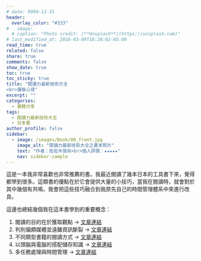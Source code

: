 ```yaml
---
# date: 9999-12-31
header:
  overlay_color: "#333"
#   image: 
  # caption: "Photo credit: [**Unsplash**](https://unsplash.com)"
# last_modified_at: 2016-03-09T16:20:02-05:00
read_time: true
related: false
share: true
comments: false
show_date: true
toc: true
toc_sticky: true
title: "閱讀力最新技術大全
<br>讀後心得"
excerpt: ""
categories:
  - 書籍分享
tags:
  - 閱讀力最新技術大全
  - 日本書
author_profile: false
sidebar:
  - image: /images/Book/00_front.jpg
    image_alt: "閱讀力最新技術大全之書本照片"
    text: "作者：佐佐木俊尚<br>個人評價：★★★★★"
    nav: sidebar-sample
---
```

這是一本我非常喜歡也非常推薦的書。我最近閱讀了幾本日本的工具書下來，覺得都學到很多。這類書的優點在於它會提供大量的小技巧，當我在閱讀時，就會對於其中幾個有共鳴，我會把這些技巧融合到我原先自己的時間管理體系中來進行改良。

這邊也總結幾個我在這本書學到的重要概念：
1. 閱讀的目的在於獲取觀點 -> [文章連結](/書籍分享/reading-skill_01)
2. 判別偏頗媒體並遠離資訊斷裂 -> [文章連結](/書籍分享/reading-skill_02)
3. 不同類型書籍的閱讀方式 -> [文章連結](/書籍分享/reading-skill_05)
4. 以頭腦與電腦的搭配儲存知識 -> [文章連結](/書籍分享/reading-skill_06)
5. 多任務處理與時間管理 -> [文章連結](/書籍分享/reading-skill_07)